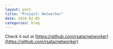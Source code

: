 ```yaml
---
layout: post
title: "Project: Networker"
date: 2016-02-05
categories: blog
---
```


Check it out at [https://github.com/rsata/networker](https://github.com/rsata/networker)